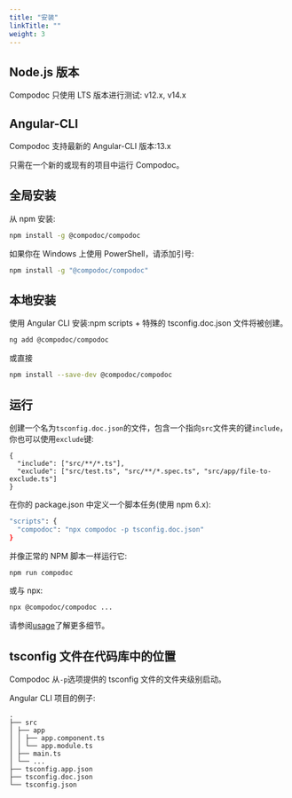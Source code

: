 ```yaml
---
title: "安装"
linkTitle: ""
weight: 3
---
```


## Node.js 版本

Compodoc 只使用 LTS 版本进行测试: v12.x, v14.x

## Angular-CLI

Compodoc 支持最新的 Angular-CLI 版本:13.x

只需在一个新的或现有的项目中运行 Compodoc。

## 全局安装

从 npm 安装:

```bash
npm install -g @compodoc/compodoc
```

如果你在 Windows 上使用 PowerShell，请添加引号:

```bash
npm install -g "@compodoc/compodoc"
```

## 本地安装

使用 Angular CLI 安装:npm scripts + 特殊的 tsconfig.doc.json 文件将被创建。

```bash
ng add @compodoc/compodoc
```

或直接

```bash
npm install --save-dev @compodoc/compodoc
```

## 运行

创建一个名为`tsconfig.doc.json`的文件，包含一个指向`src`文件夹的键`include`，你也可以使用`exclude`键:

```
{
  "include": ["src/**/*.ts"],
  "exclude": ["src/test.ts", "src/**/*.spec.ts", "src/app/file-to-exclude.ts"]
}
```

在你的 package.json 中定义一个脚本任务(使用 npm 6.x):

```bash
"scripts": {
  "compodoc": "npx compodoc -p tsconfig.doc.json"
}
```

并像正常的 NPM 脚本一样运行它:

```bash
npm run compodoc
```

或与 npx:

```bash
npx @compodoc/compodoc ...
```

请参阅[usage](./usage.html)了解更多细节。

## tsconfig 文件在代码库中的位置

Compodoc 从`-p`选项提供的 tsconfig 文件的文件夹级别启动。

Angular CLI 项目的例子:

```
.
├── src
│ ├── app
│ │ ├── app.component.ts
│ │ └── app.module.ts
│ ├── main.ts
│ └── ...
├── tsconfig.app.json
├── tsconfig.doc.json
└── tsconfig.json
```
